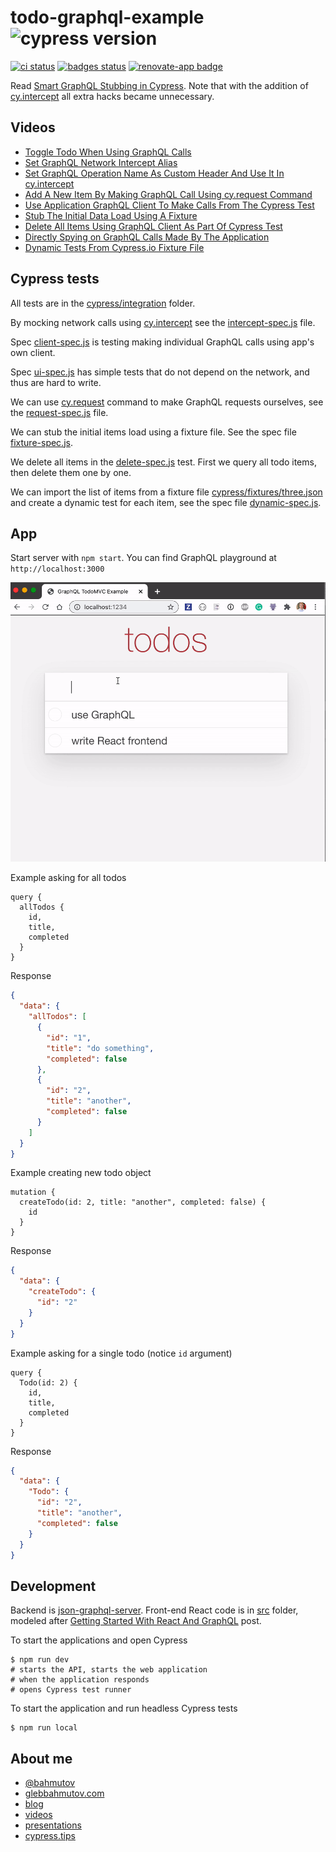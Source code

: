 # todo-graphql-example ![cypress version](https://img.shields.io/badge/cypress-8.5.0-brightgreen)
[![ci status][gh image]][gh url] [![badges status][badges image]][badges url] [![renovate-app badge][renovate-badge]][renovate-app]

Read [Smart GraphQL Stubbing in Cypress](https://glebbahmutov.com/blog/smart-graphql-stubbing/). Note that with the addition of [cy.intercept](https://on.cypress.io/intercept) all extra hacks became unnecessary.

## Videos

- [Toggle Todo When Using GraphQL Calls](https://www.youtube.com/watch?v=QA_moq_Yh5M)
- [Set GraphQL Network Intercept Alias](https://www.youtube.com/watch?v=jN1vsGGXAjw)
- [Set GraphQL Operation Name As Custom Header And Use It In cy.intercept](https://www.youtube.com/watch?v=AcU5mkedchM)
- [Add A New Item By Making GraphQL Call Using cy.request Command](https://www.youtube.com/watch?v=ubnJ9kWD1yQ)
- [Use Application GraphQL Client To Make Calls From The Cypress Test](https://youtu.be/6ykTS40_scM)
- [Stub The Initial Data Load Using A Fixture](https://youtu.be/IxgWmzy26gM)
- [Delete All Items Using GraphQL Client As Part Of Cypress Test](https://www.youtube.com/watch?v=l7E7K7x7V8g)
- [Directly Spying on GraphQL Calls Made By The Application](https://youtu.be/XadOqS0YNJE)
- [Dynamic Tests From Cypress.io Fixture File](https://youtu.be/EXVwvJrUGJ8)

## Cypress tests

All tests are in the [cypress/integration](./cypress/integration) folder.

By mocking network calls using [cy.intercept](https://on.cypress.io/intercept) see the [intercept-spec.js](cypress/integration/intercept-spec.js) file.

Spec [client-spec.js](cypress/integration/client-spec.js) is testing making individual GraphQL calls using app's own client.

Spec [ui-spec.js](cypress/integration/ui-spec.js) has simple tests that do not depend on the network, and thus are hard to write.

We can use [cy.request](https://on.cypress.io/request) command to make GraphQL requests ourselves, see the [request-spec.js](./cypress/integration/request-spec.js) file.

We can stub the initial items load using a fixture file. See the spec file [fixture-spec.js](./cypress/integration/fixture-spec.js).

We delete all items in the [delete-spec.js](./cypress/integration/delete-spec.js) test. First we query all todo items, then delete them one by one.

We can import the list of items from a fixture file [cypress/fixtures/three.json](./cypress/fixtures/three.json) and create a dynamic test for each item, see the spec file [dynamic-spec.js](./cypress/integration/dynamic-spec.js).

## App

Start server with `npm start`. You can find GraphQL playground at `http://localhost:3000`

![App in action](images/app.gif)

Example asking for all todos

```
query {
  allTodos {
    id,
    title,
    completed
  }
}
```

Response

```json
{
  "data": {
    "allTodos": [
      {
        "id": "1",
        "title": "do something",
        "completed": false
      },
      {
        "id": "2",
        "title": "another",
        "completed": false
      }
    ]
  }
}
```

Example creating new todo object

```
mutation {
  createTodo(id: 2, title: "another", completed: false) {
    id
  }
}
```

Response

```json
{
  "data": {
    "createTodo": {
      "id": "2"
    }
  }
}
```

Example asking for a single todo (notice `id` argument)

```
query {
  Todo(id: 2) {
    id,
    title,
    completed
  }
}
```

Response

```json
{
  "data": {
    "Todo": {
      "id": "2",
      "title": "another",
      "completed": false
    }
  }
}
```

## Development

Backend is [json-graphql-server](https://github.com/marmelab/json-graphql-server). Front-end React code is in [src](src) folder, modeled after [Getting Started With React And GraphQL](https://medium.com/codingthesmartway-com-blog/getting-started-with-react-and-graphql-395311c1e8da) post.

To start the applications and open Cypress

```shell
$ npm run dev
# starts the API, starts the web application
# when the application responds
# opens Cypress test runner
```

To start the application and run headless Cypress tests

```shell
$ npm run local
```

## About me

- [@bahmutov](https://twitter.com/bahmutov)
- [glebbahmutov.com](https://glebbahmutov.com)
- [blog](https://glebbahmutov.com/blog)
- [videos](https://www.youtube.com/glebbahmutov)
- [presentations](https://slides.com/bahmutov)
- [cypress.tips](https://cypress.tips)

[renovate-badge]: https://img.shields.io/badge/renovate-app-blue.svg
[renovate-app]: https://renovateapp.com/
[badges image]: https://github.com/bahmutov/todo-graphql-example/workflows/badges/badge.svg?branch=master
[badges url]: https://github.com/bahmutov/todo-graphql-example/actions
[gh image]: https://github.com/bahmutov/todo-graphql-example/workflows/ci/badge.svg?branch=master
[gh url]: https://github.com/bahmutov/todo-graphql-example/actions
